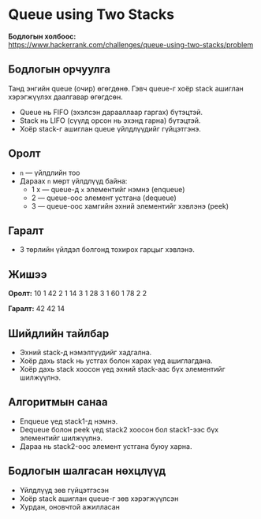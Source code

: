 # Queue using Two Stacks

**Бодлогын холбоос:**  
https://www.hackerrank.com/challenges/queue-using-two-stacks/problem

## Бодлогын орчуулга

Танд энгийн queue (очир) өгөгдөнө. Гэвч queue-г хоёр stack ашиглан хэрэгжүүлэх даалгавар өгөгдсөн.

- Queue нь FIFO (эхэлсэн дарааллаар гаргах) бүтэцтэй.
- Stack нь LIFO (сүүлд орсон нь эхэнд гарна) бүтэцтэй.
- Хоёр stack-г ашиглан queue үйлдлүүдийг гүйцэтгэнэ.

## Оролт

- `n` — үйлдлийн тоо
- Дараах `n` мөрт үйлдлүүд байна:
  - 1 x — queue-д `x` элементийг нэмнэ (enqueue)
  - 2 — queue-оос элемент устгана (dequeue)
  - 3 — queue-оос хамгийн эхний элементийг хэвлэнэ (peek)

## Гаралт

- 3 төрлийн үйлдэл болгонд тохирох гарцыг хэвлэнэ.

## Жишээ

**Оролт:**
10
1 42
2
1 14
3
1 28
3
1 60
1 78
2
2

**Гаралт:**
42
42
14

## Шийдлийн тайлбар

- Эхний stack-д нэмэлтүүдийг хадгална.
- Хоёр дахь stack нь устгах болон харах үед ашиглагдана.
- Хоёр дахь stack хоосон үед эхний stack-аас бүх элементийг шилжүүлнэ.

## Алгоритмын санаа

- Enqueue үед stack1-д нэмнэ.
- Dequeue болон peek үед stack2 хоосон бол stack1-ээс бүх элементийг шилжүүлнэ.
- Дараа нь stack2-оос элемент устгана буюу харна.

## Бодлогын шалгасан нөхцлүүд

- Үйлдлүүд зөв гүйцэтгэсэн
- Хоёр stack ашиглан queue-г зөв хэрэгжүүлсэн
- Хурдан, оновчтой ажилласан